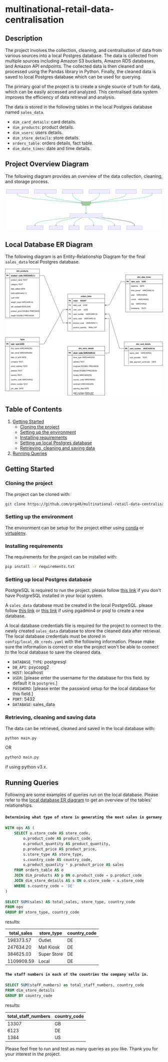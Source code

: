 # multinational-retail-data-centralisation
## Description
The project involves the collection, cleaning, and centralisation of data from various sources into a local Postgres database. The data is collected from multiple sources including Amazon S3 buckets, Amazon RDS databases, and Amazon API endpoints. The collected data is then cleaned and processed using the Pandas library in Python. Finally, the cleaned data is saved to local Postgres database which can be used for querying.

The primary goal of the project is to create a single source of truth for data, which can be easily accessed and analyzed. This centralised data system improves the efficiency of data retrieval and analysis.

The data is stored in the following tables in the local Postgres database named `sales_data`.
* `dim_card_details`: card details.
* `dim_products`: product details.
* `dim_users`: users details.
* `dim_store_details`: store details.
* `orders_table`: orders details, fact table.
* `dim_date_times`: date and time details.

## Project Overview Diagram
The following diagram provides an overview of the data collection, cleaning, and storage process.

![data-centralisation-overview](images/data_centralisation.svg)

## Local Database ER Diagram
The following diagram is an Entity-Relationship Diagram for the final `sales_data` local Postgres database.

![ER-relationship-diagram](images/ER-diagram.svg)

## Table of Contents
1. [Getting Started](#getting-started)
    - [Cloning the project](#cloning-the-project)
    - [Setting up the environment](#setting-up-the-environment)
    - [Installing requirements](#installing-requirements)
    - [Setting up local Postgres database](#setting-up-local-postgres-database)
    - [Retrieving, cleaning and saving data](#retrieving-cleaning-and-saving-data)
2. [Running Queries](#running-queries)

## Getting Started
### Cloning the project
The project can be cloned with:
```bash
git clone https://github.com/prg48/multinational-retail-data-centralisation.git
```

### Setting up the environment
The environment can be setup for the project either using [conda](https://docs.conda.io/projects/conda/en/latest/user-guide/tasks/manage-environments.html#creating-an-environment-with-commands) or [virtualenv](https://virtualenv.pypa.io/en/latest/user_guide.html).

### Installing requirements
The requirements for the project can be installed with:
```bash
pip install -r requirements.txt
```

### Setting up local Postgres database
PostgreSQL is required to run the project. please follow [this link](https://www.postgresql.org/download/) if you don't have PostgreSQL installed in your local system.

A `sales_data` database must be created in the local PostgreSQL. please follow [this link](https://www.postgresql.org/docs/current/sql-createdatabase.html) or [this link](https://www.tutorialsteacher.com/postgresql/create-database) if using pgadmin4 or psql to create a new database.

A local database credentials file is required for the project to connect to the newly created `sales_data` database to store the cleaned data after retrieval. The local database credentials must be stored in `config/local_db_creds.yaml` with the following information. Please make sure the information is correct or else the project won't be able to connect to the local database to save the cleaned data.

* `DATABASE_TYPE`: postgresql
* `DB_API`: psycopg2
* `HOST`: localhost
* `USER`: [please enter the username for the database for this field. by default it is `postgres`.]
* `PASSWORD`: [please enter the password setup for the local database for this field.]
* `PORT`: 5432
* `DATABASE`: sales_data

### Retrieving, cleaning and saving data
The data can be retrieved, cleaned and saved in the local database with:
```bash
python main.py
```

OR

```bash
python3 main.py
```
if using python v3.x. 

## Running Queries
Following are some examples of queries run on the local database. Please refer to the [local database ER diagram](#local-database-er-diagram) to get an overview of the tables' relationships.

#### `Determining what type of store is generating the most sales in germany`

```sql
WITH ops AS (
    SELECT o.store_code AS store_code,
        o.product_code AS product_code,
        o.product_quantity AS product_quantity,
        p.product_price AS product_price,
        s.store_type AS store_type,
        s.country_code AS country_code,
        o.product_quantity * p.product_price AS sales
    FROM orders_table AS o
    JOIN dim_products AS p ON o.product_code = p.product_code
    JOIN dim_store_details AS s ON o.store_code = s.store_code
    WHERE s.country_code = 'DE'
)

SELECT SUM(sales) AS total_sales, store_type, country_code
FROM ops
GROUP BY store_type, country_code
```

results:

| total_sales | store_type  | country_code |
|-------------|-------------|--------------|
| 198373.57   | Outlet      | DE           |
| 247634.20   | Mall Kiosk  | DE           |
| 384625.03   | Super Store | DE           |
| 1109909.59  | Local       | DE           |

#### `The staff numbers in each of the countries the company sells in.`

```sql
SELECT SUM(stafF_numbers) as total_staff_numbers, country_code
FROM dim_store_details
GROUP BY country_code
```

results:

| total_staff_numbers | country_code |
|---------------------|--------------|
| 13307               | GB           |
| 6123                | DE           |
| 1384                | US           |

Please feel free to run and test as many queries as you like. Thank you for your interest in the project.